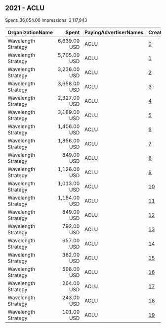 ## 2021 - ACLU 
Spent: 36,054.00
Impressions: 3,117,943

|OrganizationName|Spent|PayingAdvertiserNames|CreativeUrls|Impressions|Genders|AgeBrackets|CountryCodes|BillingAddresses|CandidateBallotInformation|
|:---|---:|:---|:---|---:|:---|:---|:---|:---|:---|
|Wavelength Strategy|6,639.00 USD|ACLU|[0](https://www.snap.com/political-ads/asset/7406d4ed592917dc69a556647577a1be58c40dd1e90c3472ef34e97248a4aeee?mediaType=mp4)|453,089||18-49|united states|US|ACLU|
|Wavelength Strategy|5,705.00 USD|ACLU|[1](https://www.snap.com/political-ads/asset/b0eb3cba38b5cbc86dbfcde4247050f1fba8a31a227ae56a5d1cfea534fc9694?mediaType=mp4)|416,256||18-49|united states|US|ACLU|
|Wavelength Strategy|3,236.00 USD|ACLU|[2](https://www.snap.com/political-ads/asset/fd7e9f3f144d3fd086f0596457258de2048be899b16334f8292736c9e6599ee0?mediaType=mp4)|335,201|FEMALE|18-49|united states|US|ACLU|
|Wavelength Strategy|3,658.00 USD|ACLU|[3](https://www.snap.com/political-ads/asset/98ceedac3add5cdab6edd7fdbbc35ea229cbd7f707eccf5bdcf7555ad353e5f8?mediaType=mp4)|302,197|FEMALE|18+|united states|US|ACLU|
|Wavelength Strategy|2,327.00 USD|ACLU|[4](https://www.snap.com/political-ads/asset/fa93949df4e9c618cdd21608f8ed2c6f4546e236a27a57ae478b229c048c0bd9?mediaType=mp4)|235,607|FEMALE|18-49|united states|US|ACLU|
|Wavelength Strategy|3,189.00 USD|ACLU|[5](https://www.snap.com/political-ads/asset/a860d916422cd06673ffb390acf818667ddf03027c4a43fcd0e01d2515665a93?mediaType=jpg)|233,906||18-49|united states|US|ACLU|
|Wavelength Strategy|1,406.00 USD|ACLU|[6](https://www.snap.com/political-ads/asset/fd7e9f3f144d3fd086f0596457258de2048be899b16334f8292736c9e6599ee0?mediaType=mp4)|180,373|FEMALE|18-49|united states|US|ACLU|
|Wavelength Strategy|1,856.00 USD|ACLU|[7](https://www.snap.com/political-ads/asset/63422419ed45fdbd8bf3105ed17b6ebd8ff9ace82a01078f47f1b92b7f9a9898?mediaType=mp4)|154,020|FEMALE|18+|united states|US|ACLU|
|Wavelength Strategy|849.00 USD|ACLU|[8](https://www.snap.com/political-ads/asset/fa93949df4e9c618cdd21608f8ed2c6f4546e236a27a57ae478b229c048c0bd9?mediaType=mp4)|123,415|FEMALE|18-49|united states|US|ACLU|
|Wavelength Strategy|1,126.00 USD|ACLU|[9](https://www.snap.com/political-ads/asset/b0eb3cba38b5cbc86dbfcde4247050f1fba8a31a227ae56a5d1cfea534fc9694?mediaType=mp4)|112,810||18+|united states|US|ACLU|
|Wavelength Strategy|1,013.00 USD|ACLU|[10](https://www.snap.com/political-ads/asset/7406d4ed592917dc69a556647577a1be58c40dd1e90c3472ef34e97248a4aeee?mediaType=mp4)|111,510||18+|united states|US|ACLU|
|Wavelength Strategy|1,184.00 USD|ACLU|[11](https://www.snap.com/political-ads/asset/f2a17769656b7f51349c0fbf558d29475931bfa3212b028b0f23e3538a56b9d9?mediaType=mp4)|96,201|FEMALE|18-40|united states|US|ACLU|
|Wavelength Strategy|849.00 USD|ACLU|[12](https://www.snap.com/political-ads/asset/4abd0fe3befd4bc66c61429d1d7d48876ff6bb8887ec5429cf022204d204c210?mediaType=jpg)|75,559|FEMALE|18-49|united states|US|ACLU|
|Wavelength Strategy|792.00 USD|ACLU|[13](https://www.snap.com/political-ads/asset/372ceaba02171345a684ad6f3f156fd3934b0bfc12341e38ae95e9735c2c767a?mediaType=jpg)|61,168|FEMALE|18+|united states|US|ACLU|
|Wavelength Strategy|657.00 USD|ACLU|[14](https://www.snap.com/political-ads/asset/a860d916422cd06673ffb390acf818667ddf03027c4a43fcd0e01d2515665a93?mediaType=jpg)|61,018||18+|united states|US|ACLU|
|Wavelength Strategy|362.00 USD|ACLU|[15](https://www.snap.com/political-ads/asset/2cf6a71f016ff793837a092a5db0d75bc11d706f04a9ecd752358bdc8b8257a3?mediaType=jpg)|48,617|FEMALE|18-49|united states|US|ACLU|
|Wavelength Strategy|598.00 USD|ACLU|[16](https://www.snap.com/political-ads/asset/53998ae246b0ceb8205f6f50d9d58fa495f8f565491827dcb04477e2fbac8c11?mediaType=mp4)|46,536|FEMALE|18-40|united states|US|ACLU|
|Wavelength Strategy|264.00 USD|ACLU|[17](https://www.snap.com/political-ads/asset/4abd0fe3befd4bc66c61429d1d7d48876ff6bb8887ec5429cf022204d204c210?mediaType=jpg)|36,495|FEMALE|18-49|united states|US|ACLU|
|Wavelength Strategy|243.00 USD|ACLU|[18](https://www.snap.com/political-ads/asset/65abb2ce39d662491c705ef5cdee3e6a96d25d3373e1f6ce0caf3ecaa426d145?mediaType=jpg)|19,703|FEMALE|18-40|united states|US|ACLU|
|Wavelength Strategy|101.00 USD|ACLU|[19](https://www.snap.com/political-ads/asset/bfe5d623e43ea755e412873418e80240d7c8ba2125ec89a7ae5a81ee10b0ed9b?mediaType=jpg)|14,262|FEMALE|18-49|united states|US|ACLU|
